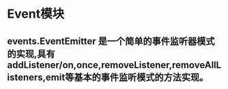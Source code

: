 # Event模块

## events.EventEmitter 是一个简单的事件监听器模式的实现,具有addListener/on,once,removeListener,removeAllListeners,emit等基本的事件监听模式的方法实现。